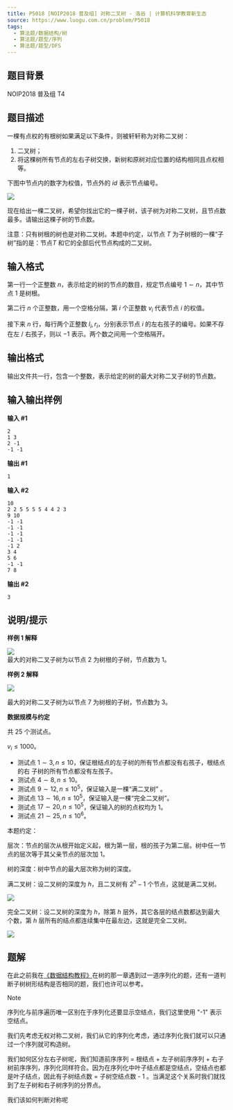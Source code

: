 ```yaml
---
title: P5018 [NOIP2018 普及组] 对称二叉树 - 洛谷 | 计算机科学教育新生态
source: https://www.luogu.com.cn/problem/P5018
tags:
  - 算法题/数据结构/树
  - 算法题/题型/序列
  - 算法题/题型/DFS
---
```


## 题目背景

NOIP2018 普及组 T4

## 题目描述

一棵有点权的有根树如果满足以下条件，则被轩轩称为对称二叉树：

1. 二叉树；
2. 将这棵树所有节点的左右子树交换，新树和原树对应位置的结构相同且点权相等。

下图中节点内的数字为权值，节点外的 $id$ 表示节点编号。

![](https://cdn.luogu.com.cn/upload/image_hosting/nkln7z1l.png)

现在给出一棵二叉树，希望你找出它的一棵子树，该子树为对称二叉树，且节点数最多。请输出这棵子树的节点数。

注意：只有树根的树也是对称二叉树。本题中约定，以节点 $T$ 为子树根的一棵“子 树”指的是：节点$T$ 和它的全部后代节点构成的二叉树。

## 输入格式

第一行一个正整数 $n$，表示给定的树的节点的数目，规定节点编号 $1 \sim n$，其中节点 $1$ 是树根。

第二行 $n$ 个正整数，用一个空格分隔，第 $i$ 个正整数 $v_i$ 代表节点 $i$ 的权值。

接下来 $n$ 行，每行两个正整数 $l_i, r_i$，分别表示节点 $i$ 的左右孩子的编号。如果不存在左 / 右孩子，则以 $-1$ 表示。两个数之间用一个空格隔开。

## 输出格式

输出文件共一行，包含一个整数，表示给定的树的最大对称二叉子树的节点数。

## 输入输出样例

**输入 #1**

```
2 
1 3 
2 -1 
-1 -1 
```

**输出 #1**
```
1
```

**输入 #2**

```
10 
2 2 5 5 5 5 4 4 2 3 
9 10 
-1 -1 
-1 -1 
-1 -1 
-1 -1 
-1 2 
3 4 
5 6 
-1 -1 
7 8
```

**输出 #2**
```
3
```

## 说明/提示

**样例 1 解释**

![](https://cdn.luogu.com.cn/upload/image_hosting/4lfen5aa.png)  
最大的对称二叉子树为以节点 $2$ 为树根的子树，节点数为 $1$。

**样例 2 解释**

![](https://cdn.luogu.com.cn/upload/image_hosting/vhzzc587.png)

最大的对称二叉子树为以节点 $7$ 为树根的子树，节点数为 $3$。

**数据规模与约定**

共 $25$ 个测试点。

$v_i ≤ 1000$。

- 测试点 $1 \sim 3, n ≤ 10$，保证根结点的左子树的所有节点都没有右孩子，根结点的右 子树的所有节点都没有左孩子。
- 测试点 $4 \sim 8, n ≤ 10$。
- 测试点 $9 \sim 12, n ≤ 10^5$，保证输入是一棵“满二叉树” 。
- 测试点 $13 \sim 16, n ≤ 10^5$，保证输入是一棵“完全二叉树”。
- 测试点 $17 \sim 20, n ≤ 10^5$，保证输入的树的点权均为 $1$。
- 测试点 $21 \sim 25, n ≤ 10^6$。

本题约定：

层次：节点的层次从根开始定义起，根为第一层，根的孩子为第二层。树中任一节 点的层次等于其父亲节点的层次加 $1$。

树的深度：树中节点的最大层次称为树的深度。

满二叉树：设二叉树的深度为 $h$，且二叉树有 $2^h-1$ 个节点，这就是满二叉树。

![](https://cdn.luogu.com.cn/upload/image_hosting/8tof1fxx.png)

完全二叉树：设二叉树的深度为 $h$，除第 $h$ 层外，其它各层的结点数都达到最大 个数，第 $h$ 层所有的结点都连续集中在最左边，这就是完全二叉树。

![](https://cdn.luogu.com.cn/upload/image_hosting/ibo7js1f.png)

## 题解

在此之前我在[《数据结构教程》](https://github.com/AK47are/ds-tutorial-exercises/blob/main/docs/books/%E6%95%B0%E6%8D%AE%E7%BB%93%E6%9E%84%E6%95%99%E7%A8%8B%E4%B9%A0%E9%A2%98%EF%BC%88%E7%AC%AC%E5%85%AD%E7%89%88%EF%BC%89_%E5%90%AB%E7%9B%AE%E5%BD%95.pdf)在树的那一章遇到过一道序列化的题，还有一道判断子树树形结构是否相同的题，我们也许可以参考。

> [!note]
> 序列化与前序遍历唯一区别在于序列化还要显示空结点，我们这里使用 "-1" 表示空结点。

我们先考虑无权对称二叉树，我们从它的序列化考虑，通过序列化我们就可以只通过一个序列就可构造树。

我们如何区分左右子树呢，我们知道前序序列 = 根结点 + 左子树前序序列 + 右子树前序序列，序列化同样符合。因为在序列化中叶子结点都是空结点，空结点也都是叶子结点，因此有子树结点数 = 子树空结点数 - 1 。当满足这个关系时我们就找到了左子树和右子树序列的分界点。

我们该如何判断对称呢